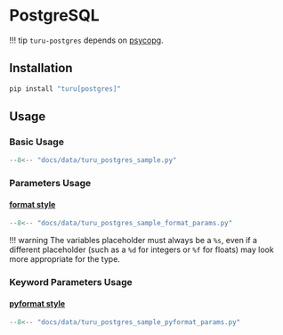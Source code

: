 # PostgreSQL

!!! tip
    `turu-postgres` depends on [psycopg](https://pypi.org/project/psycopg/).

## Installation

```bash
pip install "turu[postgres]"
```

## Usage

### Basic Usage

```python
--8<-- "docs/data/turu_postgres_sample.py"
```

### Parameters Usage
#### [format style](https://peps.python.org/pep-0249/#paramstyle)

```python
--8<-- "docs/data/turu_postgres_sample_format_params.py"
```

!!! warning
    The variables placeholder must always be a `%s`, even if a different placeholder (such as a `%d` for integers or `%f` for floats) may look more appropriate for the type.

### Keyword Parameters Usage
#### [pyformat style](https://peps.python.org/pep-0249/#paramstyle)

```python
--8<-- "docs/data/turu_postgres_sample_pyformat_params.py"
```
